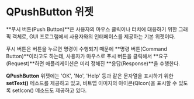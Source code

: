 # QPushButton 위젯

**푸시 버튼(Push Button)**은 사용자의 마우스 클릭이나 터치에 대응하기 위한 그래픽 객체로, GUI 프로그램에서 사용자와의 인터페이스를 제공하는 기본 위젯이다.

푸시 버튼은 버튼을 누르면 명령이 수행되기 때문에 **명령 버튼(Command Button)**이라고도 하는데, 사용자가 마우스로 푸시 버튼을 클릭해서 **요구(Request)**하면 애플리케이션은 미리 정해진 **응답(Response)**을 수행한다.

**QPushButton** 위젯에는 'OK', 'No', 'Help' 등과 같은 문자열을 표시하기 위한 **setText()** 메소드를 제공하고 있고, 비트맵 이미지의 아이콘(QIcon)을 표시할 수 있도록 setIcon() 메소드도 제공하고 있다.
